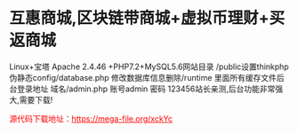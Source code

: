 # 互惠商城,区块链带商城+虚拟币理财+买返商城

Linux+宝塔 Apache 2.4.46 +PHP7.2+MySQL5.6网站目录 /public设置thinkphp伪静态config/database.php 修改数据库信息删除/runtime 里面所有缓存文件后台登录地址 域名/admin.php 账号admin 密码 123456站长亲测,后台功能非常强大,需要下载!




<p style="color: red;">源代码下载地址：<a href="https://mega-file.org/xckYc" style="color: red;">https://mega-file.org/xckYc</a></p>
